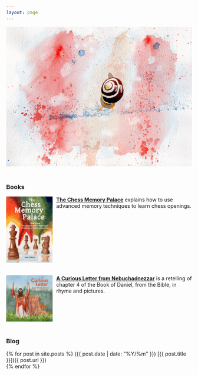 ```yaml
---
layout: page
---
```


<img src="/assets/homepage/Snail_1500.jpg" height="50%" width="100%" style="margin: 0px 0px 20px 0px; float: center;">

<h3>Books</h3>

<a href="https://smile.amazon.com/dp/B0BR9DQMVS"><img src="/assets/homepage/ChessCover4.png" height="25%" width="25%" style="margin: 0px 10px 20px 0px; float: left;">
<b>The Chess Memory Palace</b></a> explains how to use advanced memory techniques to learn chess openings.
<div style="clear: both;"></div>

<a href="https://smile.amazon.com/Curious-Letter-Nebuchadnezzar-John-Holden/dp/B09FS5DSJK"><img src="/assets/homepage/NebCover2.png" height="25%" width="25%" style="margin: 0px 10px 20px 0px; float: left;">
<b>A Curious Letter from Nebuchadnezzar</b></a> is a retelling of chapter 4 of the Book of Daniel, from the Bible, in rhyme and pictures.
<div style="clear: both;"></div>

<h3>Blog</h3>

{% for post in site.posts %}
<span class="date-home">({{ post.date | date: "%Y/%m" }})</span> [{{ post.title }}]({{ post.url }}) <br>
{% endfor %}
